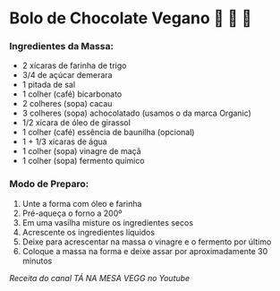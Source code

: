 # **Bolo de Chocolate Vegano** 🍰 🍫 🍃

### Ingredientes da Massa: 

 - 2 xícaras de farinha de trigo
 - 3/4 de açúcar demerara 
 - 1 pitada de sal
 - 1 colher (café) bicarbonato 
 - 2 colheres (sopa) cacau
 - 3 colheres (sopa) achocolatado (usamos o da marca Organic)
 - 1/2 xícara de óleo de girassol
 - 1 colher (café) essência de baunilha  (opcional)
 - 1 + 1/3  xícaras de água 
 - 1 colher (sopa) vinagre de maçã 
 - 1 colher (sopa) fermento químico

 ### Modo de Preparo:

  1. Unte a forma com óleo e farinha
  2. Pré-aqueça o forno a 200º
  3. Em uma vasilha misture os ingredientes secos
  4. Acrescente os ingredientes líquidos
  5. Deixe para acrescentar na massa o vinagre e o fermento por último
  6. Coloque a massa na forma e deixe assar por aproximadamente 30 minutos



_Receita do canal TÁ NA MESA VEGG no Youtube_

